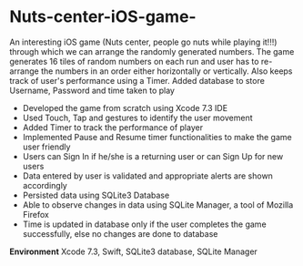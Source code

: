 # Nuts-center-iOS-game-

An interesting iOS game (Nuts center, people go nuts while playing it!!!) through which we can arrange the randomly generated numbers. The game generates 16 tiles of random numbers on each run and user has to re-arrange the numbers in an order either horizontally or vertically. Also keeps track of user's performance using a Timer. Added database to store Username, Password and time taken to play

* Developed the game from scratch using Xcode 7.3 IDE
*	Used Touch, Tap and gestures to identify the user movement 
*	Added Timer to track the performance of player
*	Implemented Pause and Resume timer functionalities to make the game user friendly
*	Users can Sign In if he/she is a returning user or can Sign Up for new users
*	Data entered by user is validated and appropriate alerts are shown accordingly
*	Persisted data using SQLite3 Database
*	Able to observe changes in data using SQLite Manager, a tool of Mozilla Firefox
*	Time is updated in database only if the user completes the game successfully, else no changes are done to database

**Environment**
Xcode 7.3, Swift, SQLite3 database, SQLite Manager 
